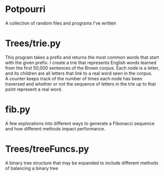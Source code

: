 # Potpourri
A collection of random files and programs I've written

# Trees/trie.py
This program takes a prefix and returns the most common words that start with the given prefix.
I create a trie that represents English words learned from the first 50,000 sentences of the Brown corpus.
Each node is a letter, and its children are all letters that link to a real word seen in the corpus.  
A counter keeps track of the number of times each node has been traversed
and whether or not the sequence of letters in the trie up to that point represent a real word.

# fib.py
A few explorations into different ways to generate a Fibonacci sequence and how
different methods impact performance.

# Trees/treeFuncs.py
A binary tree structure that may be expanded to include different methods of balancing a binary tree
